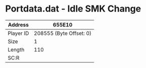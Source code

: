 #  Portdata.dat - Idle SMK Change
Address   | 655E10
----------|-------------
Player ID | 208555 (Byte Offset: 0)
Size 	  | 1
Length 	  | 110
SC:R      | 



